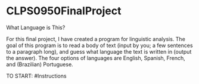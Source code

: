# CLPS0950FinalProject
What Language is This?

For this final project, I have created a program for linguistic analysis. The goal of this program is to read a body of text (input by you; a few sentences to a paragraph long), and guess what language the text is written in (output the answer). The four options of languages are English, Spanish, French, and (Brazilian) Portuguese.

TO START:
#Instructions
